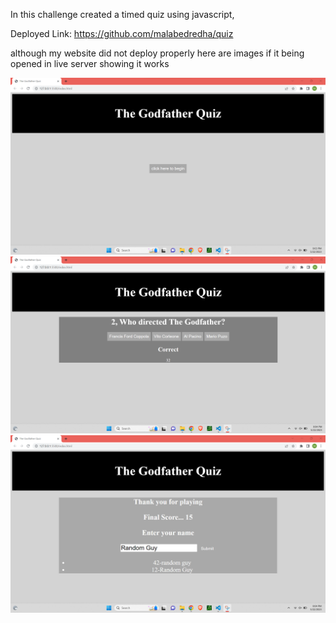 In this challenge created a timed quiz using javascript,

Deployed Link: https://github.com/malabedredha/quiz

although my website did not deploy properly here are images if it being opened in live server showing it works

![First Part](./images/quiz1.png)
![Second Part](./images/quiz2.png)
![Third Part Part](./images/quiz3.png)
